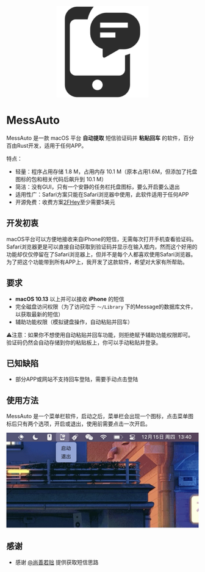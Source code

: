 <p align="center">
  <img src="icon.svg" width=240 />
</p>

# MessAuto

MessAuto 是一款 macOS 平台 **自动提取** 短信验证码并 **粘贴回车** 的软件，百分百由Rust开发，适用于任何APP。

特点：
- 轻量：程序占用存储 1.8 M，占用内存 10.1 M（原本占用1.6M，但添加了托盘图标的包和相关代码后飙升到 10.1 M）
- 简洁：没有GUI，只有一个安静的任务栏托盘图标，要么开启要么退出
- 适用性广：Safari方案只能在Safari浏览器中使用，此软件适用于任何APP
- 开源免费：收费方案[2FHey](https://2fhey.com/)至少需要5美元

## 开发初衷

macOS平台可以方便地接收来自iPhone的短信，无需每次打开手机查看验证码。Safari浏览器更是可以直接自动获取到验证码并显示在输入框内，然而这个好用的功能却仅仅停留在了Safari浏览器上，但并不是每个人都喜欢使用Safari浏览器。为了把这个功能带到所有APP上，我开发了这款软件，希望对大家有所帮助。

## 要求

- **macOS 10.13** 以上并可以接收 **iPhone** 的短信
- 完全磁盘访问权限（为了访问位于 `～/Library` 下的Message的数据库文件，以获取最新的短信）
- 辅助功能权限（模拟键盘操作，自动粘贴并回车）

⚠️注意：如果你不想使用自动粘贴并回车功能，则拒绝赋予辅助功能权限即可。验证码仍然会自动存储到你的粘贴板上，你可以手动粘贴并登录。

## 已知缺陷
- 部分APP或网站不支持回车登陆，需要手动点击登陆

## 使用方法

MessAuto 是一个菜单栏软件，启动之后，菜单栏会出现一个图标，点击菜单图标后只有两个选项，开启或退出，使用前需要点击一次开启。

<img src="status_item.png" alt="statesitem.jpg" width=548>

## 感谢

* 感谢 [@尚善若拙](https://sspai.com/post/73072) 提供获取短信思路